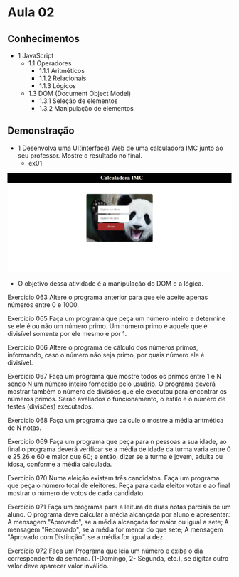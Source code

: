 # Aula 02

## Conhecimentos
- 1 JavaScript
  - 1.1 Operadores
    - 1.1.1 Aritméticos
    - 1.1.2 Relacionais
    - 1.1.3 Lógicos
  - 1.3 DOM (Document Object Model)
    - 1.3.1 Seleção de elementos
    - 1.3.2 Manipulação de elementos

## Demonstração
- 1 Desenvolva uma UI(interface) Web de uma calculadora IMC junto ao seu professor. Mostre o resultado no final.
    - ex01

![alt text](image.png)

- O objetivo dessa atividade é a manipulação do DOM e a lógica.

Exercicio 063
Altere o programa anterior para que ele aceite apenas números entre 0 e 1000.

Exercicio 065
Faça um programa que peça um número inteiro e determine se ele é ou não um número primo. Um número primo é aquele que é divisível somente por ele mesmo e por 1.

Exercicio 066
Altere o programa de cálculo dos números primos, informando, caso o número não seja primo, por quais número ele é divisível.

Exercicio 067
Faça um programa que mostre todos os primos entre 1 e N sendo N um número inteiro fornecido pelo usuário.
O programa deverá mostrar também o número de divisões que ele executou para encontrar os números primos.
Serão avaliados o funcionamento, o estilo e o número de testes (divisões) executados.

Exercicio 068
Faça um programa que calcule o mostre a média aritmética de N notas.

Exercicio 069
Faça um programa que peça para n pessoas a sua idade, ao final o programa deverá verificar se a média de idade da turma varia entre 0 e 25,26 e 60 e maior que 60; e então, dizer se a turma é jovem, adulta ou idosa, conforme a média calculada.

Exercicio 070
Numa eleição existem três candidatos. Faça um programa que peça o número total de eleitores. Peça para cada eleitor votar e ao final mostrar o número de votos de cada candidato.

Exercício 071
Faça um programa para a leitura de duas notas parciais de um aluno. O programa deve calcular a média alcançada por aluno e apresentar: A mensagem "Aprovado", se a média alcançada for maior ou igual a sete; A mensagem "Reprovado", se a média for menor do que sete; A mensagem "Aprovado com Distinção", se a média for igual a dez.

Exercício 072
Faça um Programa que leia um número e exiba o dia correspondente da semana. (1-Domingo, 2- Segunda, etc.), se digitar outro valor deve aparecer valor inválido.
